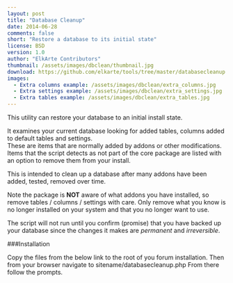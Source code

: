 ```yaml
---
layout: post
title: "Database Cleanup"
date: 2014-06-28
comments: false
short: "Restore a database to its initial state"
license: BSD
version: 1.0
author: "ElkArte Contributors"
thumbnail: /assets/images/dbclean/thumbnail.jpg
download: https://github.com/elkarte/tools/tree/master/databasecleanup
images:
  - Extra columns example: /assets/images/dbclean/extra_columns.jpg
  - Extra settings example: /assets/images/dbclean/extra_settings.jpg
  - Extra tables example: /assets/images/dbclean/extra_tables.jpg
---
```


This utility can restore your database to an initial install state.

It examines your current database looking for added tables, columns added to default tables and settings.  
These are items that are normally added by addons or other modifications.  Items that the script detects
as not part of the core package are listed with an option to remove them from your install.

This is intended to clean up a database after many addons have been added, tested, removed over time.

Note the package is **NOT** aware of what addons you have installed, so remove tables / columns / settings 
with care.  Only remove what you know is no longer installed on your system and that you no longer want to 
use.  

The script will not run until you confirm (promise) that you have backed up your database since the changes it
makes are *permanent* and *irreversible*.

###Installation

Copy the files from the below link to the root of you forum installation.  Then from your browser
navigate to sitename/databasecleanup.php  From there follow the prompts.